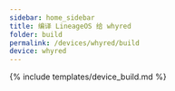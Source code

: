 ```yaml
---
sidebar: home_sidebar
title: 编译 LineageOS 给 whyred
folder: build
permalink: /devices/whyred/build
device: whyred
---
```

{% include templates/device_build.md %}

